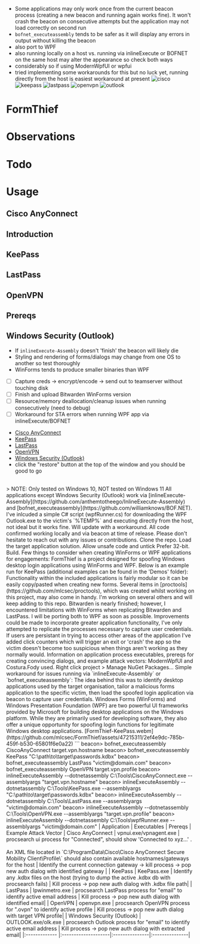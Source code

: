 
  - Some applications may only work once from the current beacon process (creating a new beacon and running again works fine). It won't crash the beacon on consecutive attempts but the application may not load correctly on second run
  - `bofnet_executeassembly` tends to be safer as it will display any errors in output without killing the beacon
  - also port to WPF
  - also running locally on a host vs. running via inlineExecute or BOFNET on the same host may alter the appearance so check both ways 
  - considerably so if using ModernWpfUI or wpfui
  - tried implementing some workarounds for this but no luck yet, running directly from the host is easiest workaround at present
![cisco](https://github.com/mlcsec/FormThief/assets/47215311/30dbc073-23b5-48bd-bb79-2fa60fad20be)
![keepass](https://github.com/mlcsec/FormThief/assets/47215311/12bcd4d4-890e-4670-850a-57d6b13475cb)
![lastpass](https://github.com/mlcsec/FormThief/assets/47215311/77acf1c6-50c6-4579-9bbc-51cb6f551ce5)
![openvpn](https://github.com/mlcsec/FormThief/assets/47215311/79166ad8-973b-40cd-8882-1b646bba88f7)
![outlook](https://github.com/mlcsec/FormThief/assets/47215311/d4f92662-ca56-4afb-afd3-9e5ca5dbd721)
# FormThief
# Observations
# Todo
# Usage
## Cisco AnyConnect
## Introduction
## KeePass
## LastPass
## OpenVPN
## Prereqs
## Windows Security (Outlook)
- If `inlineExecute-Assembly` doesn't 'finish' the beacon will likely die
- Styling and rendering of forms/dialogs may change from one OS to another so test thoroughly
- WinForms tends to produce smaller binaries than WPF
- [ ] Capture creds -> encrypt/encode -> send out to teamserver without touching disk
- [ ] Finish and upload Bitwarden WinForms version
- [ ] Resource/memory deallocation/cleanup issues when running consecutively (need to debug)
- [ ] Workaround for STA errors when running WPF app via inlineExecute/BOFNET
- [Cisco AnyConnect](#cisco-anyconnect)
- [KeePass](#keepass)
- [LastPass](#lastpass)
- [OpenVPN](#openvpn)
- [Windows Security (Outlook)](#windows-security-outlook)
- click the "restore" button at the top of the window and you should be good to go
<br>
> NOTE: Only tested on Windows 10, NOT tested on Windows 11
All applications except Windows Security (Outlook) work via [inlineExecute-Assembly](https://github.com/anthemtotheego/InlineExecute-Assembly) and [bofnet_executeassembly](https://github.com/williamknows/BOF.NET). I've inlcuded a simple C# script (wpfRunner.cs) for downloading the WPF Outlook.exe to the victim's `%TEMP%` and executing directly from the host, not ideal but it works fine. Will update with a workaround.
All code confirmed working locally and via beacon at time of release. Please don't hesitate to reach out with any issues or contributions.
Clone the repo. Load the target application solution. Allow unsafe code and untick Prefer 32-bit. Build.
Few things to consider when creating WinForms or WPF applications for engagements:
FormThief is a project designed for spoofing Windows desktop login applications using WinForms and WPF. Below is an example run for KeePass (additional examples can be found in the 'Demos' folder):
Functionality within the included applications is fairly modular so it can be easily copy/pasted when creating new forms. Several items in [proctools](https://github.com/mlcsec/proctools), which was created whilst working on this project, may also come in handy.
I'm working on several others and will keep adding to this repo. Bitwarden is nearly finished; however, I encountered limitations with WinForms when replicating Bitwarden and LastPass. I will be porting both to WPF as soon as possible.
Improvements could  be made to incorporate greater application functionality, I've only attempted to replicate the processes necessary to capture user credentials. If users are persistant in trying to access other areas of the application I've added click counters which will trigger an exit or 'crash' the app so the victim doesn't become too suspicious when things aren't working as they normally would.
Information on application process executables, prereqs for creating convincing dialogs, and example attack vectors:
ModernWpfUI and Costura.Fody used. Right click project > Manage NuGet Packages... 
Simple workaround for issues running via `inlineExecute-Assembly` or `bofnet_executeassembly`:
The idea behind this was to identify desktop applications used by the target organisation, tailor a malicious forms application to the specific victim, then load the spoofed login application via beacon to capture user credentials. 
Windows Forms (WinForms) and Windows Presentation Foundation (WPF) are two powerful UI frameworks provided by Microsoft for building desktop applications on the Windows platform. While they are primarily used for developing software, they also offer a unique opportunity for spoofing login functions for legitimate Windows desktop applications.
[FormThief-KeePass.webm](https://github.com/mlcsec/FormThief/assets/47215311/2ef4e9dc-785b-459f-b530-65801f6e0a22)
```
beacon> bofnet_executeassembly CiscoAnyConnect target.vpn.hostname
beacon> bofnet_executeassembly KeePass "C:\path\to\target\passwords.kdbx"
beacon> bofnet_executeassembly LastPass "victim@domain.com"
beacon> bofnet_executeassembly OpenVPN target.vpn.profile
beacon> inlineExecuteAssembly --dotnetassembly C:\Tools\CiscoAnyConnect.exe --assemblyargs "target.vpn.hostname"
beacon> inlineExecuteAssembly --dotnetassembly C:\Tools\KeePass.exe --assemblyargs "C:\path\to\target\passwords.kdbx"
beacon> inlineExecuteAssembly --dotnetassembly C:\Tools\LastPass.exe --assemblyargs "victim@domain.com"
beacon> inlineExecuteAssembly --dotnetassembly C:\Tools\OpenVPN.exe --assemblyargs "target.vpn.profile"
beacon> inlineExecuteAssembly --dotnetassembly C:\Tools\wpfRunner.exe --assemblyargs "victim@domain.com"
| Application          | Executables | Prereqs | Example Attack Vector
| Cisco AnyConnect     | vpnui.exe/vpnagent.exe  | procsearch ui process for "Connected", should show 'Connected to xyz...' . <br><br>An XML file located in `C:\ProgramData\Cisco\Cisco AnyConnect Secure Mobility Client\Profile\` should also contain available hostnames/gateways for the host | Identify the current connection gateway -> kill process -> pop new auth dialog with identified gateway |
| KeePass              | KeePass.exe               | Identify any .kdbx files on the host (trying to dump the active .kdbx db with procsearch fails) | Kill process -> pop new auth dialog with .kdbx file path|
| LastPass              | lpwinmetro.exe              | procsearch LastPass process for "email" to identify active email address | Kill process -> pop new auth dialog with identified email|
| OpenVPN                      | openvpn.exe       |  procsearch OpenVPN process for ".ovpn" to identify active profile | Kill process -> pop new auth dialog with target VPN profile|
| Windows Security (Outlook)   | OUTLOOK.exe/olk.exe       | procsearch Outlook process for "email" to identify active email address | Kill process -> pop new auth dialog with extracted email|
|:-------------         |:--------------------|:---------------|:---------------|
